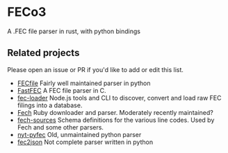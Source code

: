 # FECo3

A .FEC file parser in rust, with python bindings

## Related projects

Please open an issue or PR if you'd like to add or edit this list.

- [FECfile](https://github.com/esonderegger/fecfile)
  Fairly well maintained parser in python
- [FastFEC](https://github.com/washingtonpost/FastFEC)
  A FEC file parser in C.
- [fec-loader](https://github.com/PublicI/fec-loader)
  Node.js tools and CLI to discover, convert and load raw FEC filings into a database.
- [Fech](https://github.com/dwillis/Fech)
  Ruby downloader and parser. Moderately recently maintained?
- [fech-sources](https://github.com/dwillis/fech-sources)
  Schema definitions for the various line codes. Used by Fech and some other parsers.
- [nyt-pyfec](https://github.com/newsdev/nyt-pyfec)
  Old, unmaintained python parser
- [fec2json](https://github.com/newsdev/fec2json)
  Not complete parser written in python
